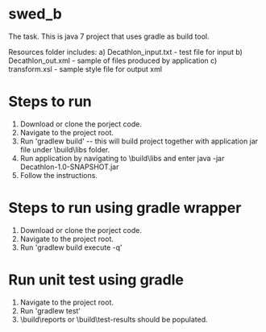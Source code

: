 # swed_b
The task. This is java 7 project that uses gradle as build tool.

Resources folder includes:
a) Decathlon_input.txt - test file for input
b) Decathlon_out.xml - sample of files produced by application
c) transform.xsl - sample style file for output xml

# Steps to run
1. Download or clone the porject code.
2. Navigate to the project root.
3. Run 'gradlew build' -- this will build project together with application jar file under \build\libs folder.
4. Run application by navigating to \build\libs and enter java -jar Decathlon-1.0-SNAPSHOT.jar
5. Follow the instructions.

# Steps to run using gradle wrapper
1. Download or clone the porject code.
2. Navigate to the project root.
3. Run 'gradlew build execute -q'

# Run unit test using gradle
1. Navigate to the project root.
2. Run 'gradlew test'
3. \build\reports or \build\test-results should be populated.

